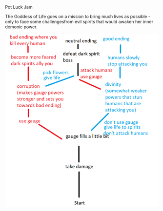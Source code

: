 Pot Luck Jam

The Goddess of Life goes on a mission to bring much lives as possible - only to face some challengesfrom evil spirits that would awaken her inner demonic power.

![game morality ending path](game-morality-gauge.png)
